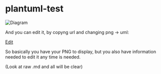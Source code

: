 # plantuml-test

![Diagram](http://www.plantuml.com/plantuml/png/SoWkIImgAStDuNBDpSnHqBLJ24eiIYrMi5B8ICt9oUToICrB0Se20000)

And you can edit it, by copyng url and changing png -> uml:

[Edit](http://www.plantuml.com/plantuml/uml/SoWkIImgAStDuNBDpSnHqBLJ24eiIYrMi5B8ICt9oUToICrB0Se20000)

So basically you have your PNG to display, but you also have information needed to edit it any time is needed.

(Look at raw .md and all will be clear)
